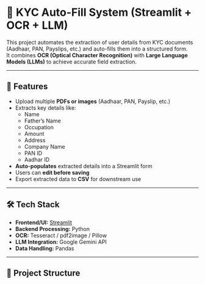 # 📑 KYC Auto-Fill System (Streamlit + OCR + LLM)

This project automates the extraction of user details from KYC documents (Aadhaar, PAN, Payslips, etc.) and auto-fills them into a structured form.  
It combines **OCR (Optical Character Recognition)** with **Large Language Models (LLMs)** to achieve accurate field extraction.

---

## 🚀 Features
- Upload multiple **PDFs or images** (Aadhaar, PAN, Payslip, etc.)
- Extracts key details like:
  - Name  
  - Father’s Name  
  - Occupation  
  - Amount  
  - Address  
  - Company Name  
  - PAN ID  
  - Aadhar ID  
- **Auto-populates** extracted details into a Streamlit form
- Users can **edit before saving**
- Export extracted data to **CSV** for downstream use

---

## 🛠️ Tech Stack
- **Frontend/UI:** [Streamlit](https://streamlit.io/)  
- **Backend Processing:** Python  
- **OCR:** Tesseract / pdf2image / Pillow  
- **LLM Integration:** Google Gemini API  
- **Data Handling:** Pandas  

---

## 📂 Project Structure

